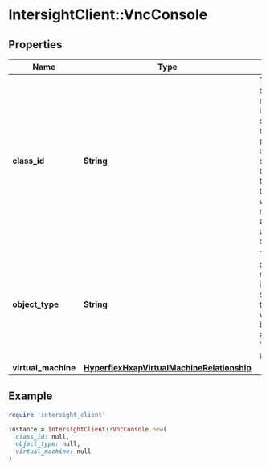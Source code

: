 # IntersightClient::VncConsole

## Properties

| Name | Type | Description | Notes |
| ---- | ---- | ----------- | ----- |
| **class_id** | **String** | The fully-qualified name of the instantiated, concrete type. This property is used as a discriminator to identify the type of the payload when marshaling and unmarshaling data. | [default to &#39;vnc.Console&#39;] |
| **object_type** | **String** | The fully-qualified name of the instantiated, concrete type. The value should be the same as the &#39;ClassId&#39; property. | [default to &#39;vnc.Console&#39;] |
| **virtual_machine** | [**HyperflexHxapVirtualMachineRelationship**](HyperflexHxapVirtualMachineRelationship.md) |  | [optional] |

## Example

```ruby
require 'intersight_client'

instance = IntersightClient::VncConsole.new(
  class_id: null,
  object_type: null,
  virtual_machine: null
)
```

